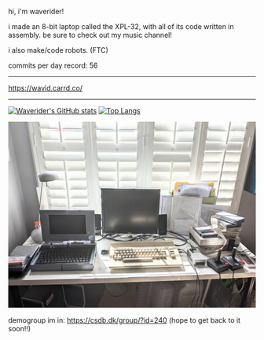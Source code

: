 hi, i'm waverider!

i made an 8-bit laptop called the XPL-32, with all of its code written in assembly.
be sure to check out my music channel!

i also make/code robots. (FTC)

commits per day record: 56
__________________________________________________

https://wavid.carrd.co/
__________________________________________________

[![Waverider's GitHub stats](https://github-readme-stats.vercel.app/api?username=liaminventions&count_private=true&show_icons=true&theme=github_dark)](https://github.com/anuraghazra/github-readme-stats)
[![Top Langs](https://github-readme-stats.vercel.app/api/top-langs/?username=liaminventions&theme=github_dark&hide_progress=true)](https://github.com/anuraghazra/github-readme-stats)

<!---
liaminventions/liaminventions is a ✨ special ✨ repository because its `README.md` (this file) appears on your GitHub profile.
You can click the Preview link to take a look at your changes.
--->

![](https://raw.githubusercontent.com/liaminventions/liaminventions/main/desk.jpg)

demogroup im in: https://csdb.dk/group/?id=240 (hope to get back to it soon!!)
